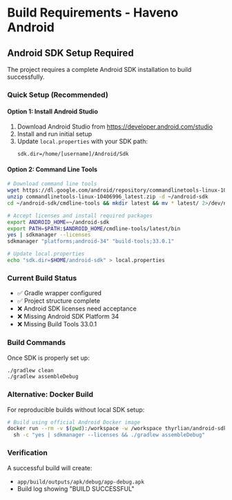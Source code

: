 # Build Requirements - Haveno Android

## Android SDK Setup Required

The project requires a complete Android SDK installation to build successfully.

### Quick Setup (Recommended)

#### Option 1: Install Android Studio
1. Download Android Studio from https://developer.android.com/studio
2. Install and run initial setup
3. Update `local.properties` with your SDK path:
   ```
   sdk.dir=/home/[username]/Android/Sdk
   ```

#### Option 2: Command Line Tools
```bash
# Download command line tools
wget https://dl.google.com/android/repository/commandlinetools-linux-10406996_latest.zip
unzip commandlinetools-linux-10406996_latest.zip -d ~/android-sdk
cd ~/android-sdk/cmdline-tools && mkdir latest && mv * latest/ 2>/dev/null || true

# Accept licenses and install required packages
export ANDROID_HOME=~/android-sdk
export PATH=$PATH:$ANDROID_HOME/cmdline-tools/latest/bin
yes | sdkmanager --licenses
sdkmanager "platforms;android-34" "build-tools;33.0.1"

# Update local.properties
echo "sdk.dir=$HOME/android-sdk" > local.properties
```

### Current Build Status
- ✅ Gradle wrapper configured
- ✅ Project structure complete
- ❌ Android SDK licenses need acceptance
- ❌ Missing Android SDK Platform 34
- ❌ Missing Build Tools 33.0.1

### Build Commands
Once SDK is properly set up:
```bash
./gradlew clean
./gradlew assembleDebug
```

### Alternative: Docker Build
For reproducible builds without local SDK setup:
```bash
# Build using official Android Docker image
docker run --rm -v $(pwd):/workspace -w /workspace thyrlian/android-sdk:latest \
  sh -c "yes | sdkmanager --licenses && ./gradlew assembleDebug"
```

### Verification
A successful build will create:
- `app/build/outputs/apk/debug/app-debug.apk`
- Build log showing "BUILD SUCCESSFUL"